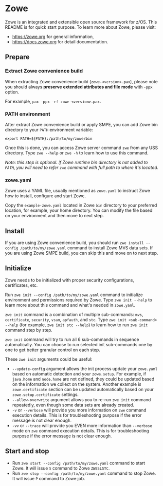 # Zowe

Zowe is an integrated and extensible open source framework for z/OS.  This README is for quick start purpose. To learn more about Zowe, please visit:

- https://zowe.org for general information,
- https://docs.zowe.org for detail documentation.

## Prepare

### Extract Zowe convenience build

When extracting Zowe convenience build (`zowe-<version>.pax`), please note you should always **preserve extended attributes and file mode** with `-ppx` option.

For example, `pax -ppx -rf zowe-<version>.pax`.

### PATH environment

After extract Zowe convenience build or apply SMPE, you can add Zowe bin directory to your `PATH` environment variable:

```
export PATH=${PATH}:/path/to/my/zowe/bin
```

Once this is done, you can access Zowe server command `zwe` from any USS directory. Type `zwe --help` or `zwe -h` to learn how to use this command.

_Note: this step is optional. If Zowe runtime bin directory is not added to `PATH`, you will need to refer `zwe` command with full path to where it's located._

### zowe.yaml

Zowe uses a YAML file, usually mentioned as `zowe.yaml` to instruct Zowe how to install, configure and start Zowe.

Copy the `example-zowe.yaml` located in Zowe `bin` directory to your preferred location, for example, your home directory. You can modify the file based on your environment and then move to next step.

## Install

If you are using Zowe convenience build, you should run `zwe install --config /path/to/my/zowe.yaml` command to install Zowe MVS data sets. If you are using Zowe SMPE build, you can skip this and move on to next step.

## Initialize

Zowe needs to be initialized with proper security configurations, certificates, etc.

Run `zwe init --config /path/to/my/zowe.yaml` command to initialize environment and permissions required by Zowe. Type `zwe init --help` to learn more about this command and what's needed in `zowe.yaml`.

`zwe init` command is a combination of multiple sub-commands: `mvs`, `certificate`, `security`, `vsam`, `apfauth`, and `stc`. Type `zwe init <sub-command> --help` (for example, `zwe init stc --help`) to learn how to run `zwe init` command step by step.

`zwe init` command will try to run all 6 sub-commands in sequence automatically. You can choose to run selected init sub-commands one by one to get better granular control on each step.

These `zwe init` arguments could be useful:

- `--update-config` argument allows the init process update your `zowe.yaml` based on automatic detection and your `zowe.setup`. For example, if `java.home` and `node.home` are not defined, they could be updated based on the information we collect on the system. Another example is `zowe.certificate` section can be updated automatically based on your `zowe.setup.certificate` settings.
- `--allow-overwrite` argument allows you to re-run `zwe init` command repeatedly, even though some data sets are already created.
- `-v` or `--verbose` will provide you more information on `zwe` command execution details. This is for troubleshooting purpose if the error message is not clear enough.
- `-vv` or `--trace` will provide you EVEN more information than `--verbose` mode on `zwe` command execution details. This is for troubleshooting purpose if the error message is not clear enough.

## Start and stop

- Run `zwe start --config /path/to/my/zowe.yaml` command to start Zowe. It will issue `S` command to Zowe `ZWESLSTC`.
- Run `zwe stop --config /path/to/my/zowe.yaml` command to stop Zowe. It will issue `P` command to Zowe job.
